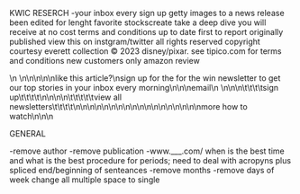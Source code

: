 KWIC RESERCH
-your inbox every
sign up
getty images
to a news release
been edited for lenght
favorite stockscreate
take a deep dive
you will receive
at no cost
terms and conditions
up to date
first to report
originally published
view this on instgram/twitter
all rights reserved
copyright
courtesy everett collection
© 2023 disney/pixar.
see tipico.com for terms and conditions
 new customers only
amazon review


\n \n\n\n\n\nlike this article?\nsign up for the for the win newsletter to get our top stories in your inbox every morning\n\n\nemail\n \n\n\n\t\t\t\tsign up\t\t\t\t\n\n\n\n\t\t\t\t\tview all newsletters\t\t\t\t\n\n\n\n\n\n\n\n\n\n\n\n\n\n\n\n\n\nmore how to watch\n\n\n


GENERAL

-remove author
-remove publication
-www.___.com/
when is the best time and what is the best procedure for periods; need to deal with acropyns plus spliced end/beginning of senteances
-remove months
-remove days of week
change all multiple space to single

